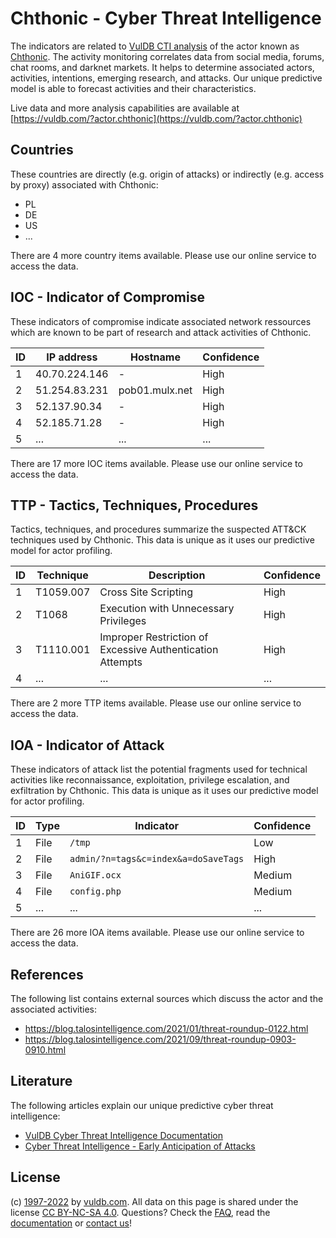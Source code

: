 # Chthonic - Cyber Threat Intelligence

The indicators are related to [VulDB CTI analysis](https://vuldb.com/?kb.cti) of the actor known as [Chthonic](https://vuldb.com/?actor.chthonic). The activity monitoring correlates data from social media, forums, chat rooms, and darknet markets. It helps to determine associated actors, activities, intentions, emerging research, and attacks. Our unique predictive model is able to forecast activities and their characteristics.

Live data and more analysis capabilities are available at [https://vuldb.com/?actor.chthonic](https://vuldb.com/?actor.chthonic)

## Countries

These countries are directly (e.g. origin of attacks) or indirectly (e.g. access by proxy) associated with Chthonic:

* PL
* DE
* US
* ...

There are 4 more country items available. Please use our online service to access the data.

## IOC - Indicator of Compromise

These indicators of compromise indicate associated network ressources which are known to be part of research and attack activities of Chthonic.

ID | IP address | Hostname | Confidence
-- | ---------- | -------- | ----------
1 | 40.70.224.146 | - | High
2 | 51.254.83.231 | pob01.mulx.net | High
3 | 52.137.90.34 | - | High
4 | 52.185.71.28 | - | High
5 | ... | ... | ...

There are 17 more IOC items available. Please use our online service to access the data.

## TTP - Tactics, Techniques, Procedures

Tactics, techniques, and procedures summarize the suspected ATT&CK techniques used by Chthonic. This data is unique as it uses our predictive model for actor profiling.

ID | Technique | Description | Confidence
-- | --------- | ----------- | ----------
1 | T1059.007 | Cross Site Scripting | High
2 | T1068 | Execution with Unnecessary Privileges | High
3 | T1110.001 | Improper Restriction of Excessive Authentication Attempts | High
4 | ... | ... | ...

There are 2 more TTP items available. Please use our online service to access the data.

## IOA - Indicator of Attack

These indicators of attack list the potential fragments used for technical activities like reconnaissance, exploitation, privilege escalation, and exfiltration by Chthonic. This data is unique as it uses our predictive model for actor profiling.

ID | Type | Indicator | Confidence
-- | ---- | --------- | ----------
1 | File | `/tmp` | Low
2 | File | `admin/?n=tags&c=index&a=doSaveTags` | High
3 | File | `AniGIF.ocx` | Medium
4 | File | `config.php` | Medium
5 | ... | ... | ...

There are 26 more IOA items available. Please use our online service to access the data.

## References

The following list contains external sources which discuss the actor and the associated activities:

* https://blog.talosintelligence.com/2021/01/threat-roundup-0122.html
* https://blog.talosintelligence.com/2021/09/threat-roundup-0903-0910.html

## Literature

The following articles explain our unique predictive cyber threat intelligence:

* [VulDB Cyber Threat Intelligence Documentation](https://vuldb.com/?kb.cti)
* [Cyber Threat Intelligence - Early Anticipation of Attacks](https://www.scip.ch/en/?labs.20201022)

## License

(c) [1997-2022](https://vuldb.com/?kb.changelog) by [vuldb.com](https://vuldb.com/?kb.about). All data on this page is shared under the license [CC BY-NC-SA 4.0](https://creativecommons.org/licenses/by-nc-sa/4.0/). Questions? Check the [FAQ](https://vuldb.com/?kb.faq), read the [documentation](https://vuldb.com/?kb) or [contact us](https://vuldb.com/?contact)!
